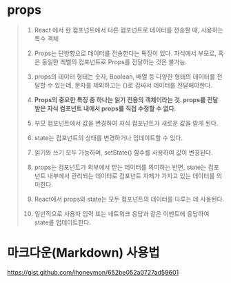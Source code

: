  props
 =====


> 1.  React 에서 한 컴포넌트에서 다른 컴포넌트로 데이터를 전송할 때, 사용하는 특수 객체
> 2.  Props는 단방향으로 데이터를 전송한다는 특징이 있다. 자식에서 부모로, 혹은 동일한 레벨의 컴포넌트로 Props를 전달하는 것은 불가능.
> 3.  props의 데이터 형태는 숫자, Boolean, 배열 등 다양한 형태의 데이터를 전달할 수 있는데, 문자를 제외하고는 {}로 감싸서 데이터를 전달해야한다.
> 4.  __Props의 중요한 특징 중 하나는 읽기 전용의 객체이라는 것. props를 전달 받은 자식 컴포넌트 내에서 props를 직접 수정할 수 없다.__ 
>
> 5.  부모 컴포넌트에서 값을 변경하여 자식 컴포넌트가 새로운 값을 받게 된다. 
> 6.  state는 컴포넌트의 상태를 변경하거나 업데이트할 수 있다. 
> 7.  읽기와 쓰기 모두 가능하며, setState() 함수를 사용하여 값이 변경된다. 
> 8.  props는 컴포넌트가 외부에서 받는 데이터를 의미하는 반면, state는 컴포넌트 내부에서 관리되는 데이터로 컴포넌트 자체가 가지고 있는 데이터를 의미한다. 
> 9.  React에서 props와 state는 모두 컴포넌트의 데이터를 다루는 데 사용된다. 
> 10. 일반적으로 사용자 입력 또는 네트워크 응답과 같은 이벤트에 응답하여 state를 업데이트한다.





마크다운(Markdown) 사용법
=========================

https://gist.github.com/ihoneymon/652be052a0727ad59601


